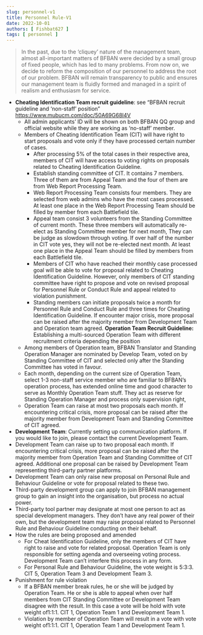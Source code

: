 ```yaml
---
slug: personnel-v1
title: Personnel Rule-V1
date: 2022-10-01
authors: [ Fishbat627 ]
tags: [ personnel ]
---
```


> In the past, due to the ‘cliquey’ nature of the management team, almost all-important matters of BFBAN were decided by a small group of fixed people, which has led to many problems. From now on, we decide to reform the composition of our personnel to address the root of our problem. BFBAN will remain transparency to public and ensures our management team is fluidly formed and managed in a spirit of realism and enthusiasm for service.
<!-- truncate -->

* **Cheating Identification Team recruit guideline**: see “BFBAN recruit guideline and ‘non-staff’ position” https://www.mubucm.com/doc/50A69G68l4V
  * All admin applicants’ ID will be shown on both BFBAN QQ group and official website while they are working as ‘no-staff’ member.
  * Members of Cheating Identification Team (CIT) will have right to start proposals and vote only if they have processed certain number of cases.
    * After processing 5% of the total cases in their respective area, members of CIT will have access to voting rights on proposals related to Cheating Identification Guideline.
    * Establish standing committee of CIT. It contains 7 members. Three of them are from Appeal Team and the four of them are from Web Report Processing Team.
    * Web Report Processing Team consists four members. They are selected from web admins who have the most cases processed. At least one place in the Web Report Processing Team should be filled by member from each Battlefield tile.
    * Appeal team consist 3 volunteers from the Standing Committee of current month. These three members will automatically re-elect as Standing Committee member for next month, They can be judge as slowdown through voting. If over half of the number in CIT vote yes, they will not be re-elected next month. At least one place in the Appeal Team should be filled by members from each Battlefield tile.
    * Members of CIT who have reached their monthly case processed goal will be able to vote for proposal related to Cheating Identification Guideline. However, only members of CIT standing committee have right to propose and vote on revised proposal for Personnel Rule or Conduct Rule and appeal related to violation punishment.
    * Standing members can initiate proposals twice a month for Personnel Rule and Conduct Rule and three times for Cheating Identification Guideline. If encounter major crisis, more proposal can be raised after the majority member from Development Team and Operation team agreed.
**Operation Team Recruit Guideline:** Establishing a multi-sourced Operation Team with different recruitment criteria depending the position
  * Among members of Operation team, BFBAN Translator and Standing Operation Manager are nominated by Develop Team, voted on by Standing Committee of CIT and selected only after the Standing Committee has voted in favour.
  * Each month, depending on the current size of Operation Team, select 1-3 non-staff service member who are familiar to BFBAN’s operation process, has extended online time and good character to serve as Monthly Operation Team stuff. They act as reserve for Standing Operation Manager and process only supervision right,
  * Operation Team can raise at most two proposals each month. If encountering critical crisis, more proposal can be raised after the majority member from Development Team and Standing Committee of CIT agreed.
* **Development Team**: Currently setting up communication platform. If you would like to join, please contact the current Development Team.
* Development Team can raise up to two proposal each month. If encountering critical crisis, more proposal can be raised after the majority member from Operation Team and Standing Committee of CIT agreed. Additional one proposal can be raised by Development Team representing third-party partner platforms.
* Development Team can only raise new proposal on Personal Rule and Behaviour Guideline or vote for proposal related to these two.
* Third-party development group can apply to join BFBAN management group to gain an insight into the organisation, but process no actual power.
* Third-party tool partner may designate at most one person to act as special development managers. They don’t have any real power of their own, but the development team may raise proposal related to Personnel Rule and Behaviour Guideline conducting on their behalf.
* How the rules are being proposed and amended
  * For Cheat Identification Guideline, only the members of CIT have right to raise and vote for related proposal. Operation Team is only responsible for setting agenda and overseeing voting process. Development Team can’t interfere this process in any form.
  * For Personal Rule and Behaviour Guideline, the vote weight is 5:3:3. CIT 5, Operation Team 3 and Development Team 3.
* Punishment for rule violation
  * If a BFBAN member break rules, he or she will be judged by Operation Team. He or she is able to appeal when over half members from CIT Standing Committee or Development Team disagree with the result. In this case a vote will be hold with vote weight of1:1:1. CIT 1, Operation Team 1 and Development Team 1.
  * Violation by member of Operation Team will result in a vote with vote weight of1:1:1. CIT 1, Operation Team 1 and Development Team 1.
